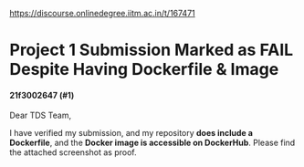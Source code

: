 https://discourse.onlinedegree.iitm.ac.in/t/167471

<html><head><meta charset='utf-8'><title>Project 1 Submission Marked as FAIL Despite Having Dockerfile & Image</title></head><body>
<h1>Project 1 Submission Marked as FAIL Despite Having Dockerfile & Image</h1>
<h4>21f3002647 (#1)</h4>
<p>Dear TDS Team,</p>
<p>I have verified my submission, and my repository <strong>does include a Dockerfile</strong>, and the <strong>Docker image is accessible on DockerHub</strong>. Please find the attached screenshot as proof.